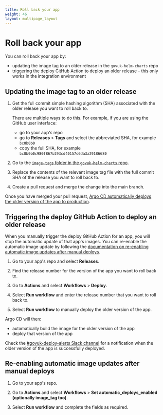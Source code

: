 ```yaml
---
title: Roll back your app
weight: 46
layout: multipage_layout
---
```


# Roll back your app

You can roll back your app by:

- updating the image tag to an older release in the `govuk-helm-charts` repo
- triggering the deploy GitHub Action to deploy an older release - this only works in the integration environment

## Updating the image tag to an older release

1. Get the full commit simple hashing algorithm (SHA) associated with the older release you want to roll back to.

    There are multiple ways to do this. For example, if you are using the GitHub user interface:
    - go to your app's repo
    - go to __Releases__ > __Tags__ and select the abbreviated SHA, for example `bc0b0b0`
    - copy the full SHA, for example `bc0b0b0c980f867b293cd40157c6da3a29186680`

1. Go to the [`image-tags` folder in the `govuk-helm-charts` repo](https://github.com/alphagov/govuk-helm-charts/tree/main/charts/app-config/image-tags).

1. Replace the contents of the relevant image tag file with the full commit SHA of the release you want to roll back to.

1. Create a pull request and merge the change into the main branch.

Once you have merged your pull request, [Argo CD automatically deploys the older version of the app to production](/kubernetes/manage-app/access-ci-cd/#deploying-a-release-of-a-gov-uk-app).

## Triggering the deploy GitHub Action to deploy an older release

When you manually trigger the deploy GitHub Action for an app,
you will stop the automatic update of that app's images.
You can re-enable the automatic image update by following the
[documentation on re-enabling automatic image updates after manual deploys](#re-enabling-automatic-image-updates-after-manual-deploys).

1. Go to your app's repo and select __Releases__.

1. Find the release number for the version of the app you want to roll back to.

1. Go to __Actions__ and select __Workflows__ > __Deploy__.

1. Select __Run workflow__ and enter the release number that you want to roll back to.

1. Select __Run workflow__ to manually deploy the older version of the app.

Argo CD will then:

- automatically build the image for the older version of the app
- deploy that version of the app

Check the [#govuk-deploy-alerts Slack channel](https://gds.slack.com/archives/C01EE7US9R6) for a notification when the older version of the app is successfully deployed.

## Re-enabling automatic image updates after manual deploys

1. Go to your app's repo.

1. Go to __Actions__ and select __Workflows__ > __Set automatic_deploys_enabled (optionally image_tag too)__.

1. Select __Run workflow__ and complete the fields as required.
